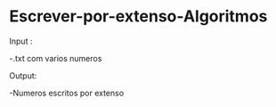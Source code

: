 # Escrever-por-extenso-Algoritmos

Input :

-.txt com varios numeros

Output:

-Numeros escritos por extenso
